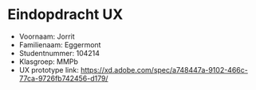 # Eindopdracht UX

- Voornaam: Jorrit
- Familienaam: Eggermont
- Studentnummer: 104214
- Klasgroep: MMPb
- UX prototype link: https://xd.adobe.com/spec/a748447a-9102-466c-77ca-9726fb742456-d179/